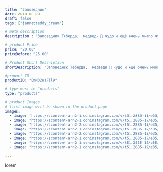 ```yaml
---
title: "Заповедник"
date: 2018-08-08
draft: false
tags: ["jannetteddy_dream"]

# meta description
description : "Заповедник Теберда,  медведи 🐻 чудо и ещё очень много чудесных животных, дети были в восторге!!! #заповедниктеберда"

# product Price
price: "20.00"
priceBefore: "25.00"

# Product Short Description
shortDescription: "Заповедник Теберда,  медведи 🐻 чудо и ещё очень много чудесных животных, дети были в восторге!!! #заповедниктеберда"

#product ID
productID: "BmN32W1Fil9"

# type must be "products"
type: "products"

# product Images
# first image will be shown in the product page
images:
  - image: "https://scontent-arn2-1.cdninstagram.com/v/t51.2885-15/e35/38017362_316417185596293_4887744830924390400_n.jpg?_nc_ht=scontent-arn2-1.cdninstagram.com&_nc_cat=101&_nc_ohc=rW8sA6wnelIAX9ww4se&se=7&tp=1&oh=d28a59e769d4325fd8d6b6f94a808f28&oe=605C49FC&ig_cache_key=MTg0MTM3Mjg4NzYxMTM1OTc2OQ%3D%3D.2"
  - image: "https://scontent-arn2-1.cdninstagram.com/v/t51.2885-15/e35/38081098_1788798784533406_6186275480736366592_n.jpg?_nc_ht=scontent-arn2-1.cdninstagram.com&_nc_cat=110&_nc_ohc=O67JVzvvzMYAX-vMTMk&se=7&tp=1&oh=f0f21d4f82288cbae001646a2977fac3&oe=605AF421&ig_cache_key=MTg0MTM3MzE0NjEzMTY5NDEyNQ%3D%3D.2"
  - image: "https://scontent-arn2-2.cdninstagram.com/v/t51.2885-15/e35/38081049_275416529713853_3861808337981014016_n.jpg?_nc_ht=scontent-arn2-2.cdninstagram.com&_nc_cat=105&_nc_ohc=7bXYBkJ2lEIAX--VlbK&se=7&tp=1&oh=f1af52e7f1f555d3eb20aabfdba7a084&oe=605B3F7F&ig_cache_key=MTg0MTM3MzEwMjg1NDg1MzMzNw%3D%3D.2"
  - image: "https://scontent-arn2-1.cdninstagram.com/v/t51.2885-15/e35/37959990_1945980235692338_6195207423574147072_n.jpg?_nc_ht=scontent-arn2-1.cdninstagram.com&_nc_cat=102&_nc_ohc=wJkkzMLGrl0AX8GfVvS&se=7&tp=1&oh=c2bb4c1e0eeafec14ba5c682a28a6c56&oe=605A7F78&ig_cache_key=MTg0MTM3MzEwOTY0MTIwMjIxNg%3D%3D.2"
  - image: "https://scontent-arn2-2.cdninstagram.com/v/t51.2885-15/e35/38081778_512850759140957_6524399139051012096_n.jpg?_nc_ht=scontent-arn2-2.cdninstagram.com&_nc_cat=105&_nc_ohc=BYSZRFjMysIAX8Rxfj-&se=7&tp=1&oh=d6e3bf9d8bcca577f95bd4c0bb6e5b36&oe=605B3CC7&ig_cache_key=MTg0MTM3MzE0NjUyNTk3MTYzMQ%3D%3D.2"
  - image: "https://scontent-arn2-1.cdninstagram.com/v/t51.2885-15/e35/38097418_1898648623775359_805343072790511616_n.jpg?_nc_ht=scontent-arn2-1.cdninstagram.com&_nc_cat=107&_nc_ohc=S-OLnx7SzOwAX-rknTx&se=7&tp=1&oh=34b1e9490e9354cbca4116a40d6827b3&oe=605D8A26&ig_cache_key=MTg0MTM3MzE0NjE4MTk4NTY2OA%3D%3D.2"
  - image: "https://scontent-arn2-1.cdninstagram.com/v/t51.2885-15/e35/38536886_279843275944525_2968887184058220544_n.jpg?_nc_ht=scontent-arn2-1.cdninstagram.com&_nc_cat=101&_nc_ohc=qP4bfOzTlloAX889FN0&se=7&tp=1&oh=8b1c7a66c7850266a7b5258fcf65c506&oe=605CF33B&ig_cache_key=MTg0MTM3MzI0MjE5ODAzODUzMQ%3D%3D.2"
  - image: "https://scontent-arn2-1.cdninstagram.com/v/t51.2885-15/e35/37899433_445340532636922_3832841910305685504_n.jpg?_nc_ht=scontent-arn2-1.cdninstagram.com&_nc_cat=110&_nc_ohc=1mLlStB7q7kAX8vi-85&se=7&tp=1&oh=0d08d1b1efc1ce0f29f0819489bb31b4&oe=605BA550&ig_cache_key=MTg0MTM3MzM4NjM4MTI2Mzk0Ng%3D%3D.2"

---
```

lorem
